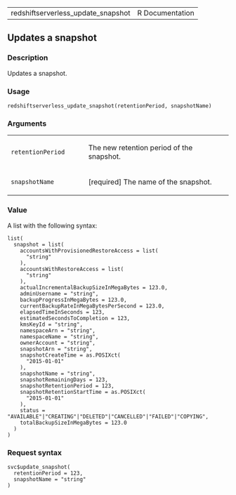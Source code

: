 <table style="width: 100%;">
<tbody>
<tr class="odd">
<td>redshiftserverless_update_snapshot</td>
<td style="text-align: right;">R Documentation</td>
</tr>
</tbody>
</table>

## Updates a snapshot

### Description

Updates a snapshot.

### Usage

    redshiftserverless_update_snapshot(retentionPeriod, snapshotName)

### Arguments

<table>
<colgroup>
<col style="width: 35%" />
<col style="width: 65%" />
</colgroup>
<tbody>
<tr class="odd">
<td><code
id="redshiftserverless_update_snapshot_:_retentionPeriod">retentionPeriod</code></td>
<td><p>The new retention period of the snapshot.</p></td>
</tr>
<tr class="even">
<td><code
id="redshiftserverless_update_snapshot_:_snapshotName">snapshotName</code></td>
<td><p>[required] The name of the snapshot.</p></td>
</tr>
</tbody>
</table>

### Value

A list with the following syntax:

    list(
      snapshot = list(
        accountsWithProvisionedRestoreAccess = list(
          "string"
        ),
        accountsWithRestoreAccess = list(
          "string"
        ),
        actualIncrementalBackupSizeInMegaBytes = 123.0,
        adminUsername = "string",
        backupProgressInMegaBytes = 123.0,
        currentBackupRateInMegaBytesPerSecond = 123.0,
        elapsedTimeInSeconds = 123,
        estimatedSecondsToCompletion = 123,
        kmsKeyId = "string",
        namespaceArn = "string",
        namespaceName = "string",
        ownerAccount = "string",
        snapshotArn = "string",
        snapshotCreateTime = as.POSIXct(
          "2015-01-01"
        ),
        snapshotName = "string",
        snapshotRemainingDays = 123,
        snapshotRetentionPeriod = 123,
        snapshotRetentionStartTime = as.POSIXct(
          "2015-01-01"
        ),
        status = "AVAILABLE"|"CREATING"|"DELETED"|"CANCELLED"|"FAILED"|"COPYING",
        totalBackupSizeInMegaBytes = 123.0
      )
    )

### Request syntax

    svc$update_snapshot(
      retentionPeriod = 123,
      snapshotName = "string"
    )
